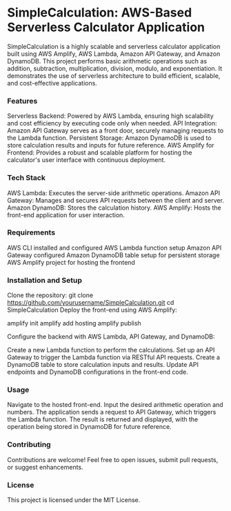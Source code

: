 # SimpleCalculation: AWS-Based Serverless Calculator Application
SimpleCalculation is a highly scalable and serverless calculator application built using AWS Amplify, AWS Lambda, Amazon API Gateway, and Amazon DynamoDB. This project performs basic arithmetic operations such as addition, subtraction, multiplication, division, modulo, and exponentiation. It demonstrates the use of serverless architecture to build efficient, scalable, and cost-effective applications.

### Features
Serverless Backend: Powered by AWS Lambda, ensuring high scalability and cost efficiency by executing code only when needed.
API Integration: Amazon API Gateway serves as a front door, securely managing requests to the Lambda function.
Persistent Storage: Amazon DynamoDB is used to store calculation results and inputs for future reference.
AWS Amplify for Frontend: Provides a robust and scalable platform for hosting the calculator's user interface with continuous deployment.

### Tech Stack
AWS Lambda: Executes the server-side arithmetic operations.
Amazon API Gateway: Manages and secures API requests between the client and server.
Amazon DynamoDB: Stores the calculation history.
AWS Amplify: Hosts the front-end application for user interaction.

### Requirements
AWS CLI installed and configured
AWS Lambda function setup
Amazon API Gateway configured
Amazon DynamoDB table setup for persistent storage
AWS Amplify project for hosting the frontend

### Installation and Setup
Clone the repository: git clone https://github.com/yourusername/SimpleCalculation.git
cd SimpleCalculation
Deploy the front-end using AWS Amplify:

amplify init
amplify add hosting
amplify publish

Configure the backend with AWS Lambda, API Gateway, and DynamoDB:

Create a new Lambda function to perform the calculations.
Set up an API Gateway to trigger the Lambda function via RESTful API requests.
Create a DynamoDB table to store calculation inputs and results.
Update API endpoints and DynamoDB configurations in the front-end code.

### Usage
Navigate to the hosted front-end.
Input the desired arithmetic operation and numbers.
The application sends a request to API Gateway, which triggers the Lambda function.
The result is returned and displayed, with the operation being stored in DynamoDB for future reference.

### Contributing
Contributions are welcome! Feel free to open issues, submit pull requests, or suggest enhancements.

### License
This project is licensed under the MIT License.

